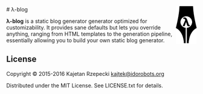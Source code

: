 <img src="logo.png" style="height: 100px;" align="right" />
# λ-blog

**λ-blog** is a static blog generator generator optimized for customizability. It provides sane defaults but lets you override anything, ranging from HTML templates to the generation pipeline, essentially allowing you to build your own static blog generator.

## License

Copyright © 2015-2016 Kajetan Rzepecki <kajtek@idorobots.org>

Distributed under the MIT License. See LICENSE.txt for details.
